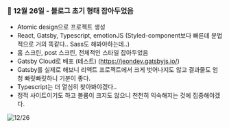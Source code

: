 
### 📌 12월 26일 - 블로그 초기 형태 잡아두었음
- Atomic design으로 프로젝트 생성
- React, Gatsby, Typescript, emotionJS (Styled-component보다 빠른데 문법적으로 거의 똑같다.. Sass도 해봐야하는데..)
- 홈 스크린, post 스크린, 전체적인 스타일 잡아두었음
- Gatsby Cloud로 배포 (테스트) (https://jeondev.gatsbyjs.io/)
- Gatsby를 실제로 해보니 리액트 프로젝트에서 크게 벗어나지도 않고 결과물도 엄청 빠릿빠릿하니 기분이 좋다.
- Typescript는 더 열심히 찾아봐야겠다..
- 정적 사이트이기도 하고 볼륨이 크지도 않으니 천천히 익숙해지는 것에 집중해야겠다.

![12/26](https://user-images.githubusercontent.com/28756358/147402963-058bcb5a-79fb-403e-9fb8-e724149b1def.png)
